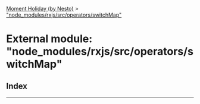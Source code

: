 [Moment Holiday (by Nesto)](../README.md) > ["node_modules/rxjs/src/operators/switchMap"](../modules/_node_modules_rxjs_src_operators_switchmap_.md)

# External module: "node_modules/rxjs/src/operators/switchMap"

## Index

---

